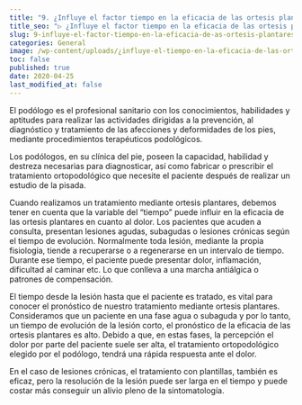 ```yaml
---
title: "9. ¿Influye el factor tiempo en la eficacia de las ortesis plantares?"
title_seo: "▷ ¿Influye el factor tiempo en la eficacia de las ortesis plantares?"
slug: 9-influye-el-factor-tiempo-en-la-eficacia-de-as-ortesis-plantares
categories: General
image: /wp-content/uploads/¿influye-el-tiempo-en-la-eficacia-de-las-ortesis-plantares.001-768x576.jpeg
toc: false
published: true
date: 2020-04-25
last_modified_at: false
---
```

El podólogo es el profesional sanitario con los conocimientos, habilidades y aptitudes para realizar las actividades dirigidas a la prevención, al diagnóstico y tratamiento de las afecciones y deformidades de los pies, mediante procedimientos terapéuticos podológicos.

Los podólogos, en su clínica del pie, poseen la capacidad, habilidad y destreza necesarias para diagnosticar, así como fabricar o prescribir el tratamiento ortopodológico que necesite el paciente después de realizar un estudio de la pisada.

Cuando realizamos un tratamiento mediante ortesis plantares, debemos tener en cuenta que la variable del “tiempo” puede influir en la eficacia de las ortesis plantares en cuanto al dolor.  Los pacientes que acuden a consulta, presentan lesiones agudas, subagudas o lesiones crónicas según el tiempo de evolución. Normalmente toda lesión, mediante la propia fisiología, tiende a recuperarse o a regenerarse en un intervalo de tiempo. Durante ese tiempo, el paciente puede presentar dolor, inflamación, dificultad al caminar etc. Lo que conlleva a una marcha antiálgica o patrones de compensación.

El tiempo desde la lesión hasta que el paciente es tratado, es vital para conocer el pronóstico de nuestro tratamiento mediante ortesis plantares. Consideramos que un paciente en una fase agua o subaguda y por lo tanto, un tiempo de evolución de la lesión corto, el pronóstico de la eficacia de las ortesis plantares es alto. Debido a que, en estas fases, la percepción el dolor por parte del paciente suele ser alta, el tratamiento ortopodológico elegido por el podólogo, tendrá una rápida respuesta ante el dolor.

En el caso de lesiones crónicas, el tratamiento con plantillas, también es eficaz, pero la resolución de la lesión puede ser larga en el tiempo y puede costar más conseguir un alivio pleno de la sintomatología.